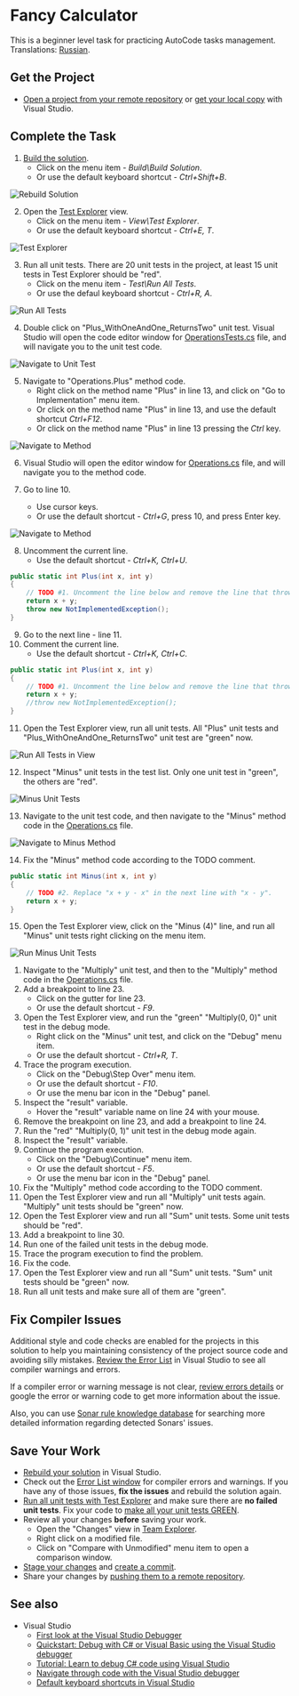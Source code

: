 # Fancy Calculator

This is a beginner level task for practicing AutoCode tasks management. Translations: [Russian](README-RU.md).


## Get the Project

* [Open a project from your remote repository](https://docs.microsoft.com/en-us/visualstudio/get-started/tutorial-open-project-from-repo) or [get your local copy](https://docs.microsoft.com/en-us/azure/devops/repos/git/clone#clone-from-another-git-provider) with Visual Studio.


## Complete the Task

1. [Build the solution](https://docs.microsoft.com/en-us/visualstudio/ide/building-and-cleaning-projects-and-solutions-in-visual-studio).
    * Click on the menu item - _Build\Build Solution_.
    * Or use the default keyboard shortcut - _Ctrl+Shift+B_.

![Rebuild Solution](images/rebuild-solution.png)

2. Open the [Test Explorer](https://docs.microsoft.com/ru-ru/visualstudio/test/run-unit-tests-with-test-explorer) view.
    * Click on the menu item - _View\Test Explorer_.
    * Or use the default keyboard shortcut - _Ctrl+E, T_.

![Test Explorer](images/test-explorer.png)

3. Run all unit tests. There are 20 unit tests in the project, at least 15 unit tests in Test Explorer should be "red".
    * Click on the menu item - _Test\Run All Tests_.
    * Or use the defaul keyboard shortcut - _Ctrl+R, A_.

![Run All Tests](images/run-all-tests.png)

4. Double click on "Plus_WithOneAndOne_ReturnsTwo" unit test. Visual Studio will open the code editor window for [OperationsTests.cs](FancyCalc.Tests/OperationsTests.cs) file, and will navigate you to the unit test code.

![Navigate to Unit Test](images/navigate-to-unit-test.png)

5. Navigate to "Operations.Plus" method code.
    * Right click on the method name "Plus" in line 13, and click on "Go to Implementation" menu item.
    * Or click on the method name "Plus" in line 13, and use the default shortcut _Ctrl+F12_.
    * Or click on the method name "Plus" in line 13 pressing the _Ctrl_ key.

![Navigate to Method](images/navigate-to-method.png)

6. Visual Studio will open the editor window for [Operations.cs](FancyCalc/Operations.cs) file, and will navigate you to the method code.

7. Go to line 10.
    * Use cursor keys.
    * Or use the default shortcut - _Ctrl+G_, press 10, and press Enter key.

![Navigate to Method](images/goto-line-10.png)

8. Uncomment the current line.
    * Use the default shortcut - _Ctrl+K, Ctrl+U_.

```cs
public static int Plus(int x, int y)
{
    // TODO #1. Uncomment the line below and remove the line that throws NotImplementedException.
    return x + y;
    throw new NotImplementedException();
}
```

9. Go to the next line - line 11.
10. Comment the current line.
    * Use the default shortcut - _Ctrl+K, Ctrl+C_.

```cs
public static int Plus(int x, int y)
{
    // TODO #1. Uncomment the line below and remove the line that throws NotImplementedException.
    return x + y;
    //throw new NotImplementedException();
}
```

11. Open the Test Explorer view, run all unit tests. All "Plus" unit tests and "Plus_WithOneAndOne_ReturnsTwo" unit test are "green" now.

![Run All Tests in View](images/run-all-tests-in-view.png)

12. Inspect "Minus" unit tests in the test list. Only one unit test in "green", the others are "red".

![Minus Unit Tests](images/minus-unit-tests.png)

13. Navigate to the unit test code, and then navigate to the "Minus" method code in the [Operations.cs](FancyCalc/Operations.cs) file.

![Navigate to Minus Method](images/navigate-to-minus-method.png)

14. Fix the "Minus" method code according to the TODO comment.

```cs
public static int Minus(int x, int y)
{
    // TODO #2. Replace "x + y - x" in the next line with "x - y".
    return x + y;
}
```

15. Open the Test Explorer view, click on the "Minus (4)" line, and run all "Minus" unit tests right clicking on the menu item.

![Run Minus Unit Tests](images/run-minus-unit-tests.png)

1. Navigate to the "Multiply" unit test, and then to the "Multiply" method code in the [Operations.cs](FancyCalc/Operations.cs) file.
1. Add a breakpoint to line 23.
    * Click on the gutter for line 23.
    * Or use the default shortcut - _F9_.
1. Open the Test Explorer view, and run the "green" "Multiply(0, 0)" unit test in the debug mode.
    * Right click on the "Minus" unit test, and click on the "Debug" menu item.
    * Or use the default shortcut - _Ctrl+R, T_.
1. Trace the program execution.
    * Click on the "Debug\Step Over" menu item.
    * Or use the default shortcut - _F10_.
    * Or use the menu bar icon in the "Debug" panel.
1. Inspect the "result" variable.
    * Hover the "result" variable name on line 24 with your mouse.
1. Remove the breakpoint on line 23, and add a breakpoint to line 24.
1. Run the "red" "Multiply(0, 1)" unit test in the debug mode again.
1. Inspect the "result" variable.
1. Continue the program execution.
    * Click on the "Debug\Continue" menu item.
    * Or use the default shortcut - _F5_.
    * Or use the menu bar icon in the "Debug" panel.
1. Fix the "Multiply" method code according to the TODO comment.
1. Open the Test Explorer view and run all "Multiply" unit tests again. "Multiply" unit tests should be "green" now.
1. Open the Test Explorer view and run all "Sum" unit tests. Some unit tests should be "red".
1. Add a breakpoint to line 30.
1. Run one of the failed unit tests in the debug mode.
1. Trace the program execution to find the problem.
1. Fix the code.
1. Open the Test Explorer view and run all "Sum" unit tests. "Sum" unit tests should be "green" now.
1. Run all unit tests and make sure all of them are "green".


## Fix Compiler Issues

Additional style and code checks are enabled for the projects in this solution to help you maintaining consistency of the project source code and avoiding silly mistakes. [Review the Error List](https://docs.microsoft.com/en-us/visualstudio/ide/find-and-fix-code-errors#review-the-error-list) in Visual Studio to see all compiler warnings and errors.

If a compiler error or warning message is not clear, [review errors details](https://docs.microsoft.com/en-us/visualstudio/ide/find-and-fix-code-errors#review-errors-in-detail) or google the error or warning code to get more information about the issue.

Also, you can use [Sonar rule knowledge database](https://rules.sonarsource.com/csharp) for searching more detailed information regarding detected Sonars' issues.


## Save Your Work

* [Rebuild your solution](https://docs.microsoft.com/en-us/visualstudio/ide/building-and-cleaning-projects-and-solutions-in-visual-studio) in Visual Studio.
* Check out the [Error List window](https://docs.microsoft.com/en-us/visualstudio/ide/reference/error-list-window) for compiler errors and warnings. If you have any of those issues, **fix the issues** and rebuild the solution again.
* [Run all unit tests with Test Explorer](https://docs.microsoft.com/en-us/visualstudio/test/run-unit-tests-with-test-explorer) and make sure there are **no failed unit tests**. Fix your code to [make all your unit tests GREEN](https://stackoverflow.com/questions/276813/what-is-red-green-testing).
* Review all your changes **before** saving your work.
    * Open the "Changes" view in [Team Explorer](https://docs.microsoft.com/en-us/visualstudio/ide/reference/team-explorer-reference).
    * Right click on a modified file.
    * Click on "Compare with Unmodified" menu item to open a comparison window.
* [Stage your changes](https://docs.microsoft.com/en-us/azure/devops/repos/git/commits#stage-your-changes) and [create a commit](https://docs.microsoft.com/en-us/azure/devops/repos/git/commits#create-a-commit).
* Share your changes by [pushing them to a remote repository](https://docs.microsoft.com/en-us/azure/devops/repos/git/pushing).


## See also

* Visual Studio
  * [First look at the Visual Studio Debugger](https://docs.microsoft.com/en-us/visualstudio/debugger/debugger-feature-tour)
  * [Quickstart: Debug with C# or Visual Basic using the Visual Studio debugger](https://docs.microsoft.com/en-us/visualstudio/debugger/quickstart-debug-with-managed)
  * [Tutorial: Learn to debug C# code using Visual Studio](https://docs.microsoft.com/en-us/visualstudio/get-started/csharp/tutorial-debugger)
  * [Navigate through code with the Visual Studio debugger](https://docs.microsoft.com/en-us/visualstudio/debugger/navigating-through-code-with-the-debugger)
  * [Default keyboard shortcuts in Visual Studio](https://docs.microsoft.com/en-us/visualstudio/ide/default-keyboard-shortcuts-in-visual-studio)
